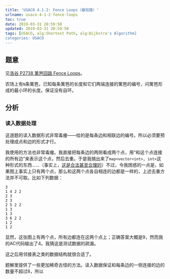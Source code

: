 ```yaml
---
title: 'USACO 4.1.2: Fence Loops（最短路）'
urlname: usaco-4-1-2-fence-loops
toc: true
date: 2019-03-31 20:59:50
updated: 2019-03-31 20:59:50
tags: [USACO, alg:Shortest Path, alg:Dijkstra's Algorithm]
categories: USACO
---
```


## 题意

见[洛谷 P2738 篱笆回路 Fence Loops](https://www.luogu.org/problemnew/show/P2738)。

农场上有`N`条篱笆，已知每条篱笆的长度和它们两端连接的篱笆的编号，问篱笆形成的最小环的长度。保证没有自环。

<!--more-->

## 分析

### 读入数据处理

这道题的读入数据形式非常毒瘤——给的是每条边和相联边的编号。所以必须要预处理成点和边的形式才行。

我使用的方法也非常毒瘤。我直接把每条边的两侧看成两个点，用“和这个点连接的所有边”来表示这个点，然后去重。于是我搞出来了`map<vector<int>, int>`这种形式的东西……（事实上，[这是合法甚至合理的](https://stackoverflow.com/questions/8903737/stl-map-with-a-vector-for-the-key)）不过，令我困惑的一点是，如果图上事实上只有两个点，那么和这两个点各自相连的边都是一样的，上述去重方法并不可取。比如下列数据：

```
3
1 4 2 2
2 3
2 3
2 5 2 2
1 3
1 3
3 6 2 2
1 2
1 2
```

显然，这张图上有两个点，所有边都连在这两个点上；正确答案大概是9，然而我的AC代码输出了4。我猜这是测试数据的疏漏。

这之后用邻接表之类的数据结构就很合适了。

题解里提供了一些更加稀奇古怪的方法。读入数据保证和每条边的一侧连接的边的数量不超过8，所以

